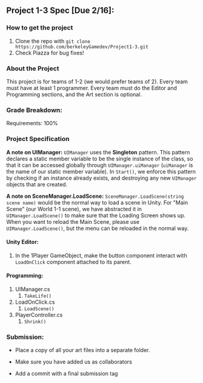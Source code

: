 ## Project 1-3 Spec [Due 2/16]:

### How to get the project

1. Clone the repo with 
  ``git clone https://github.com/berkeleyGamedev/Project1-3.git``
2. Check Piazza for bug fixes!

### About the Project

This project is for teams of 1-2 (we would prefer teams of 2). Every team must have at least 1 programmer. Every team must do the Editor and Programming sections, and the Art section is optional.

### Grade Breakdown:

Requirements: 100%

### Project Specification

**A note on UIManager:** ``UIManager`` uses the **Singleton** pattern. This pattern declares a static member variable to be the single instance of the class, so that it can be accessed globally through ```UIManager.uiManager``` (``uiManager`` is the name of our static member variable). In ``Start()``, we enforce this pattern by checking if an instance already exists, and destroying any new ``UIManager`` objects that are created. 

**A note on SceneManager.LoadScene:** ``SceneManager.LoadScene(string scene name)`` would be the normal way to load a scene in Unity. For "Main Scene" (our World 1-1 scene), we have abstracted it in ``UIManager.LoadScene()`` to make sure that the Loading Screen shows up. When you want to reload the Main Scene, please use ```UIManager.LoadScene()```, but the menu can be reloaded in the normal way.

#### Unity Editor:  

1. In the 1Player GameObject, make the button component interact with ``LoadOnClick`` component attached to its parent.

#### Programming:  

1. UIManager.cs
   1. ``TakeLife()``
1. LoadOnClick.cs
   1. ``LoadScene()``
1. PlayerController.cs
   1. ``Shrink()`` 

### Submission:

* Place a copy of all your art files into a separate folder.

* Make sure you have added us as collaborators

* Add a commit with a final submission tag
